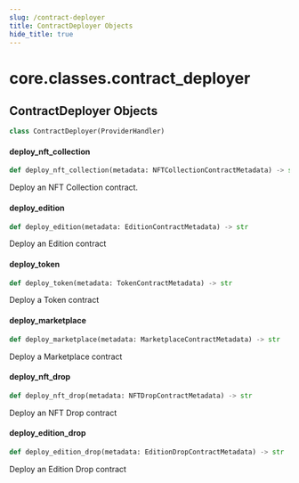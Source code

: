 ```yaml
---
slug: /contract-deployer
title: ContractDeployer Objects
hide_title: true
---
```


<a id="core.classes.contract_deployer"></a>

# core.classes.contract_deployer

<a id="core.classes.contract_deployer.ContractDeployer"></a>

## ContractDeployer Objects

```python
class ContractDeployer(ProviderHandler)
```

<a id="core.classes.contract_deployer.ContractDeployer.deploy_nft_collection"></a>

#### deploy_nft_collection

```python
def deploy_nft_collection(metadata: NFTCollectionContractMetadata) -> str
```

Deploy an NFT Collection contract.

<a id="core.classes.contract_deployer.ContractDeployer.deploy_edition"></a>

#### deploy_edition

```python
def deploy_edition(metadata: EditionContractMetadata) -> str
```

Deploy an Edition contract

<a id="core.classes.contract_deployer.ContractDeployer.deploy_token"></a>

#### deploy_token

```python
def deploy_token(metadata: TokenContractMetadata) -> str
```

Deploy a Token contract

<a id="core.classes.contract_deployer.ContractDeployer.deploy_marketplace"></a>

#### deploy_marketplace

```python
def deploy_marketplace(metadata: MarketplaceContractMetadata) -> str
```

Deploy a Marketplace contract

<a id="core.classes.contract_deployer.ContractDeployer.deploy_nft_drop"></a>

#### deploy_nft_drop

```python
def deploy_nft_drop(metadata: NFTDropContractMetadata) -> str
```

Deploy an NFT Drop contract

<a id="core.classes.contract_deployer.ContractDeployer.deploy_edition_drop"></a>

#### deploy_edition_drop

```python
def deploy_edition_drop(metadata: EditionDropContractMetadata) -> str
```

Deploy an Edition Drop contract
